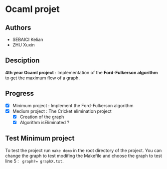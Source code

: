# Ocaml projet

## Authors
- SEBAICI Kelian
- ZHU Xuxin

## Desciption
**4th year Ocaml project** : Implementation of the **Ford-Fulkerson algorithm** to get the maximum flow of a graph.

## Progress

- [x] Minimum project : Implement the Ford-Fulkerson algorithm
- [x] Medium project : The Cricket elimination project
    - [x] Creation of the graph
    - [x] Algorithm isEliminated ?

## Test Minimum project
To test the project run ```make demo``` in the root directory of the project. You can change the graph to test modifing the Makefile and choose the graph to test line 5 : ``` graph?= graphX.txt```.